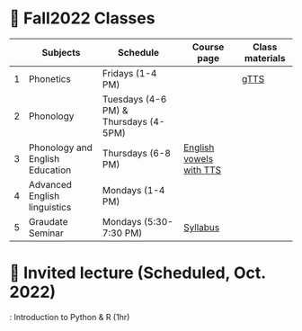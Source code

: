 # 🌿 Fall2022 Classes

| | Subjects | Schedule | Course page | Class materials |
|---|---|---|---|---|
| 1 | Phonetics | Fridays (1-4 PM)  |  | [gTTS](https://github.com/MK316/Fall2022/blob/main/gTTS_simple.ipynb) |
| 2 | Phonology | Tuesdays (4-6 PM) & Thursdays (4-5PM) |  |  |
| 3 | Phonology and English Education | Thursdays (6-8 PM) |[English vowels with TTS](https://github.com/MK316/F2022_classes/blob/main/Engedu_Englishvowels.ipynb)  |  |
| 4 | Advanced English linguistics | Mondays (1-4 PM) |  |  |
| 5 | Graudate Seminar | Mondays (5:30-7:30 PM) | [Syllabus](/Grad_Seminar.md) | |


# 🌿 Invited lecture (Scheduled, Oct. 2022)
: Introduction to Python & R (1hr)  



